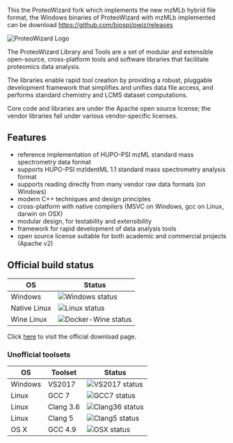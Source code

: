 This the ProteoWizard fork which implements the new mzMLb hybrid file format, the Windows binaries of ProteoWizard with mzMLb implemented can be download <https://github.com/biospi/pwiz/releases>

![ProteoWizard Logo](http://www.proteowizard.org/img/proteowizard-logo.jpg "ProteoWizard")

The ProteoWizard Library and Tools are a set of modular and extensible open-source, cross-platform tools and software libraries that facilitate proteomics data analysis.

The libraries enable rapid tool creation by providing a robust, pluggable development framework that simplifies and unifies data file access, and performs standard chemistry and LCMS dataset computations.

Core code and libraries are under the Apache open source license; the vendor libraries fall under various vendor-specific licenses.

## Features
* reference implementation of HUPO-PSI mzML standard mass spectrometry data format
* supports HUPO-PSI mzIdentML 1.1 standard mass spectrometry analysis format
* supports reading directly from many vendor raw data formats (on Windows)
* modern C++ techniques and design principles
* cross-platform with native compilers (MSVC on Windows, gcc on Linux, darwin on OSX)
* modular design, for testability and extensibility
* framework for rapid development of data analysis tools
* open source license suitable for both academic and commercial projects (Apache v2)

## Official build status

| OS      | Status |
| ------- | ------ |
| Windows | ![Windows status](https://img.shields.io/teamcity/http/teamcity.labkey.org/s/bt83.svg?label=VS%202017) |
| Native Linux | ![Linux status](https://img.shields.io/teamcity/http/teamcity.labkey.org/s/bt17.svg?label=GCC%204.9) |
| Wine Linux | ![Docker-Wine status](https://img.shields.io/teamcity/http/teamcity.labkey.org/s/ProteoWizardAndSkylineDockerContainerWineX8664.svg?label=Docker-Wine) |

Click [here](http://proteowizard.sourceforge.net/downloads.shtml) to visit the official download page.

### Unofficial toolsets
| OS      | Toolset   | Status |
| ------- | -------   | ------ |
| Windows | VS2017    | ![VS2017 status](https://img.shields.io/appveyor/ci/chambm/pwiz.svg) |
| Linux   | GCC 7     | ![GCC7 status](https://travis-matrix-badges.herokuapp.com/repos/ProteoWizard/pwiz/branches/master/1) |
| Linux   | Clang 3.6 | ![Clang36 status](https://travis-matrix-badges.herokuapp.com/repos/ProteoWizard/pwiz/branches/master/2) |
| Linux   | Clang 5   | ![Clang5 status](https://travis-matrix-badges.herokuapp.com/repos/ProteoWizard/pwiz/branches/master/3) |
| OS X    | GCC 4.9   | ![OSX status](https://travis-matrix-badges.herokuapp.com/repos/ProteoWizard/pwiz/branches/master/4) |

